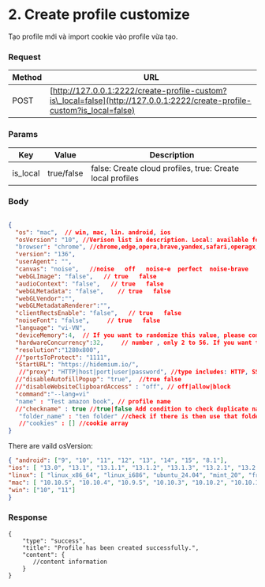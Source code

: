 # 2. Create profile customize

Tạo profile mới và import cookie vào profile vừa tạo.

### **Request** <a href="#request-1" id="request-1"></a>

| Method | URL                                                                                                                       |
| ------ | ------------------------------------------------------------------------------------------------------------------------- |
| POST   | [http://127.0.0.1:2222/create-profile-custom?is\_local=false](http://127.0.0.1:2222/create-profile-custom?is_local=false) |

### **Params** <a href="#body-1" id="body-1"></a>

| Key       | Value      | Description                                               |
| --------- | ---------- | --------------------------------------------------------- |
| is\_local | true/false | false: Create cloud profiles, true: Create local profiles |

### **Body** <a href="#body-1-1" id="body-1-1"></a>

```json

{
  "os": "mac",  // win, mac, lin. android, ios
  "osVersion": "10", //Verison list in description. Local: available for version 2512+
  "browser": "chrome", //chrome,edge,opera,brave,yandex,safari,operagx,chromium
  "version": "136",
  "userAgent": "",
  "canvas": "noise",   //noise   off   noise-e  perfect  noise-brave
  "webGLImage": "false",   // true   false 
  "audioContext": "false",   // true   false 
  "webGLMetadata": "false",    // true   false 
  "webGLVendor":"",
  "webGLMetadataRenderer":"",
  "clientRectsEnable": "false",   // true   false 
  "noiseFont": "false",     // true   false 
  "language": "vi-VN",
  "deviceMemory":4,  // If you want to randomize this value, please comment out this line.
  "hardwareConcurrency":32,     // number , only 2 to 56. If you want to randomize this value, please comment out this line.
  "resolution":"1280x800",
  //"portsToProtect": "1111",
  "StartURL": "https://hidemium.io/",
   //"proxy": "HTTP|host|port|user|password", //type includes: HTTP, SSH, SOCKS5, SOCKS4. Type must be uppercase
  //"disableAutofillPopup": "true",  //true false 
  //"disableWebsiteClipboardAccess" : "off", // off|allow|block
  "command":"--lang=vi"
  "name" : "Test amazon book", // profile name
  //"checkname" : true //true|false Add condition to check duplicate name when creating
   "folder_name" : "ten folder" //check if there is then use that folder otherwise will create
   //"cookies" : [] //cookie array
}
```

There are vaild osVersion:

```json
{ "android": ["9", "10", "11", "12", "13", "14", "15", "8.1"],
"ios": [ "13.0", "13.1", "13.1.1", "13.1.2", "13.1.3", "13.2.1", "13.2.2", "13.2.3", "13.3", "13.3.1", "13.4", "13.4.1", "13.5", "13.5.1", "13.6", "13.6.1", "13.7", "14.0", "14.0.1", "14.1", "14.2", "14.2.1", "14.3", "14.4", "14.4.1", "14.4.2", "14.5", "14.5.1", "14.6", "14.7", "14.7.1", "14.8", "14.8.1", "15.0", "15.0.1", "15.0.2", "15.1", "15.1.1", "15.2", "15.2.1", "15.3", "15.3.1", "15.4", "15.4.1", "15.5", "15.6", "15.6.1", "15.7", "15.7.1", "15.7.2", "15.7.3", "15.7.4", "15.7.5", "15.7.6", "15.7.7", "15.7.8", "15.7.9", "15.8", "16.0", "16.1", "16.2", "16.3", "16.3.1", "16.4", "16.4.1", "16.5", "16.5.1", "16.6", "16.6.1", "16.7", "16.7.1", "16.7.2", "17.0", "17.0.3", "17.1", "17.1.1", "17.1.2", "17.2", "17.2.1", "17.3", "17.3.1", "17.4", "17.4.1", "17.5", "17.6", "18.0" ],
"linux": [ "linux_x86_64", "linux_i686", "ubuntu_24.04", "mint_20", "freebsd", "chromeos_x86_64", "chrome_os_armv7l", "chrome_os_aarch64", "fedora", "tvos_10.0", "kali_linux" ],
"mac": [ "10.10.5", "10.10.4", "10.9.5", "10.10.3", "10.10.2", "10.10.1", "10.14.3", "10.14.4", "10.14.5", "10.14.6", "10.9.4", "10.9.3", "10.9.2", "10.9.1", "10.11.0", "10.11.1", "10.11.2", "10.11.3", "10.11.4", "10.11.5", "10.11.6", "10.12.0", "10.12.1", "10.12.2", "10.12.3", "10.12.4", "10.12.5", "10.12.6", "10.13.0", "10.13.1", "10.13.2", "10.13.3", "10.13.4", "10.13.5", "10.15.7", "10.15.6", "10.15.5", "10.15.4", "10.15.3", "10.15.2", "10.15.1", "10.9.0", "10.10.0", "10.14.0", "10.14.1", "10.14.2", "10.15.0", "10.13.6", "11.0.0", "11.0.1", "11.1.0", "11.2.0", "11.2.1", "11.2.2", "11.2.3", "11.3.0", "11.3.1", "11.4.0", "11.5.0", "11.5.1", "11.5.2", "11.6.0", "11.6.1", "11.6.2", "11.6.3", "11.6.4", "11.6.5", "11.6.6", "11.6.7", "11.6.8", "11.7.0", "11.7.1", "11.7.2", "11.7.3", "11.7.4", "11.7.5", "11.7.6", "11.7.7", "11.7.8", "11.7.9", "11.7.10", "12.0.0", "12.0.1", "12.1.0", "12.2.0", "12.2.1", "12.3.0", "12.3.1", "12.4.0", "12.5.0", "12.5.1", "12.6.0", "12.6.1", "12.6.2", "12.6.4", "12.6.3", "12.6.5", "12.6.6", "12.6.7", "12.6.8", "12.6.9", "12.7.0", "12.7.1", "13.0.0", "13.0.1", "13.1.0", "13.2.0", "13.2.1", "13.3.0", "13.3.1", "13.4.0", "13.4.1", "13.5.0", "13.5.1", "13.5.2", "13.6.0", "13.6.1", "13.6.2", "14.0.0", "14.1.0", "14.1.1", "14.1.2", "14.2.0", "14.2.1", "14.3.0" ], 
"win": ["10", "11"]
}
```



### **Response** <a href="#id-3.-response" id="id-3.-response"></a>

```
{
    "type": "success",
    "title": "Profile has been created successfully.",
    "content": {
       //content information 
    }
}
```
